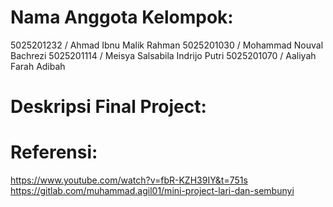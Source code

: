 # Nama Anggota Kelompok:
5025201232 / Ahmad Ibnu Malik Rahman
5025201030 / Mohammad Nouval Bachrezi 
5025201114 / Meisya Salsabila Indrijo Putri
5025201070 / Aaliyah Farah Adibah


# Deskripsi Final Project:




# Referensi:
https://www.youtube.com/watch?v=fbR-KZH39IY&t=751s
https://gitlab.com/muhammad.agil01/mini-project-lari-dan-sembunyi
